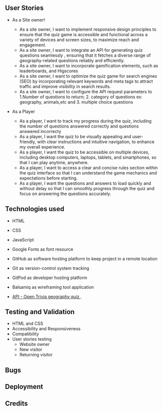 

## User Stories
* As a Site owner!


  * As a site owner, I want to implement responsive design principles to ensure that the quiz game is accessible and functional across a variety of devices and screen sizes, to maximize reach and engagement.
  * As a site owner, I want to integrate an API for generating quiz questions seamlessly , ensuring that it fetches a diverse range of geography-related questions reliably and  efficiently.
  * As a site owner, I want to incorporate gamification elements, such as  leaderboards, and Higscores
  * As a site owner, I want to optimize the quiz game for search engines (SEO) by incorporating relevant keywords and meta tags to attract  traffic and improve visibility in search results.
  * As a site owner, I want to configure the API request parameters to  1.Number of questions to return; 2. category of questions ex: geography, animals,etc and 3. multiple choice questions
* As a Player
  * As a player, I want to track my progress during the quiz, including the number of questions answered correctly and questions answered incorrecty
  * As a player, I want the quiz to be visually appealing and user-friendly, with clear instructions and intuitive navigation, to enhance my overall experience.
  * As a player, I want the quiz to be accessible on multiple devices, including desktop computers, laptops, tablets, and smartphones, so that I can play anytime, anywhere.
  * As a player, I want to access a clear and concise rules section within the quiz interface so that I can understand the game mechanics and expectations before starting.
  * As a player, I want the questions and answers to load quickly and without delay so that I can smoothly progress through the quiz and focus on answering the questions accurately.

## Technologies used

* HTML 

* CSS 

* JavaScript 

* Google Fonts as font resource

* GitHub as software hosting platform to keep project in a remote location

* Git as version-control system tracking

* GitPod as developer hosting platform

* Balsamiq as wireframing tool application

* [API - Open Trivia geography quiz ](https://opentdb.com/api_config.php).  

## Testing and Validation
* HTML and CSS
* Accessibility and Responsiveness
* Compatibility
* User stories testing
   * Website owner
   * New visitor
   * Returning visitor
## Bugs
## Deployment
## Credits


